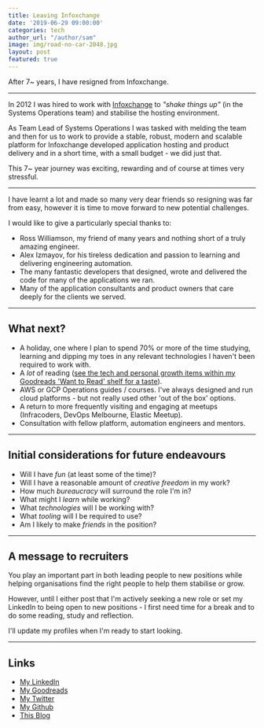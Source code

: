 ```yaml
---
title: Leaving Infoxchange
date: '2019-06-29 09:00:00'
categories: tech
author_url: "/author/sam"
image: img/road-no-car-2048.jpg
layout: post
featured: true
---
```


After 7~ years, I have resigned from Infoxchange.

---

In 2012 I was hired to work with [Infoxchange](https://www.infoxchange.org) to _"shake things up"_ (in the Systems Operations team) and stabilise the hosting environment.

As Team Lead of Systems Operations I was tasked with melding the team and then for us to work to provide a stable, robust, modern and scalable platform
for Infoxchange developed application hosting and product delivery and in a short time, with a small budget - we did just that.

This 7~ year journey was exciting, rewarding and of course at times very stressful.

---

I have learnt a lot and made so many very dear friends so resigning was far from easy, however it is time to move forward to new potential challenges.

I would like to give a particularly special thanks to:
- Ross Williamson, my friend of many years and nothing short of a truly amazing engineer.
- Alex Izmayov, for his tireless dedication and passion to learning and delivering engineering automation.
- The many fantastic developers that designed, wrote and delivered the code for many of the applications we ran.
- Many of the application consultants and product owners that care deeply for the clients we served.

---

## What next?

- A holiday, one where I plan to spend 70% or more of the time studying, learning and dipping my toes in any relevant technologies
I haven't been required to work with.
- A _lot_ of reading ([see the tech and personal growth items within my Goodreads 'Want to Read' shelf for a taste](https://www.goodreads.com/review/list/5836466-sam?order=d&shelf=to-read&sort=date_added)).
- AWS or GCP Operations guides / courses. I've always designed and run cloud platforms - but not really used other 'out of the box' options.
- A return to more frequently visiting and engaging at meetups (Infracoders, DevOps Melbourne, Elastic Meetup).
- Consultation with fellow platform, automation engineers and mentors.

---

<a id="high-level-selection-considerations"></a>
## Initial considerations for future endeavours

- Will I have _fun_ (at least some of the time)?
- Will I have a reasonable amount of _creative freedom_ in my work?
- How much _bureaucracy_ will surround the role I'm in?
- What might I _learn_ while working?
- What _technologies_ will I be working with?
- What _tooling_ will I be required to use?
- Am I likely to make _friends_ in the position?

---

## A message to recruiters

You play an important part in both leading people to new positions while helping organisations find the right people to help them stabilise or grow.

However, until I either post that I'm actively seeking a new role or set my LinkedIn to being open to new positions -
I first need time for a break and to do some reading, study and reflection.

I'll update my profiles when I'm ready to start looking.

---

<a id="xcp-ng-links"></a>
## Links

- [My LinkedIn](https://www.linkedin.com/in/sammcj/)
- [My Goodreads](https://www.goodreads.com/review/list/5836466-sam?order=d&shelf=to-read&sort=date_added)
- [My Twitter](https://twitter.com/s_mcleod)
- [My Github](https://github.com/sammcj)
- [This Blog](https://smcleod.net)

